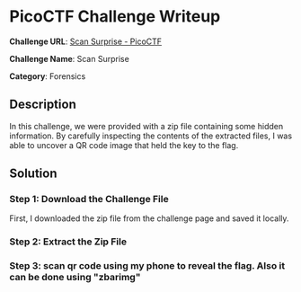 # PicoCTF Challenge Writeup

**Challenge URL**: [Scan Surprise - PicoCTF](https://play.picoctf.org/practice/challenge/444?category=4&page=1)

**Challenge Name**: Scan Surprise

**Category**: Forensics

## Description
In this challenge, we were provided with a zip file containing some hidden information. By carefully inspecting the contents of the extracted files, I was able to uncover a QR code image that held the key to the flag.

## Solution

### Step 1: Download the Challenge File
First, I downloaded the zip file from the challenge page and saved it locally.

### Step 2: Extract the Zip File

### Step 3: scan qr code using my phone to reveal the flag. Also it can be done using "zbarimg"
